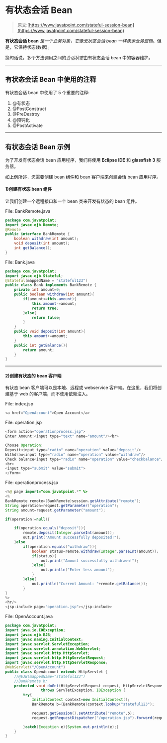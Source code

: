 # 有状态会话 Bean

> 原文:[https://www.javatpoint.com/stateful-session-bean](https://www.javatpoint.com/stateful-session-bean)

**有状态会话 bean** *是一个业务对象，它像无状态会话 bean 一样表示业务逻辑*。但是，它保持状态(数据)。

换句话说，多个方法调用之间的*会话状态*由有状态会话 bean 中的容器维护。

* * *

## 有状态会话 Bean 中使用的注释

有状态会话 bean 中使用了 5 个重要的注释:

1.  @有状态
2.  @PostConstruct
3.  @PreDestroy
4.  @预钝化
5.  @PostActivate

* * *

## 有状态会话 Bean 示例

为了开发有状态会话 bean 应用程序，我们将使用 **Eclipse IDE** 和 **glassfish 3** 服务器。

如上例所述，您需要创建 bean 组件和 bean 客户端来创建会话 bean 应用程序。

#### 1)创建有状态 bean 组件

让我们创建一个远程接口和一个 bean 类来开发有状态的 bean 组件。

File: BankRemote.java

```java
package com.javatpoint;
import javax.ejb.Remote;
@Remote
public interface BankRemote {
	boolean withdraw(int amount);
	void deposit(int amount);
	int getBalance();
}

```

File: Bank.java

```java
package com.javatpoint;
import javax.ejb.Stateful;
@Stateful(mappedName = "stateful123")
public class Bank implements BankRemote {
	private int amount=0;
	public boolean withdraw(int amount){
		if(amount<=this.amount){
			this.amount-=amount;
			return true;
		}else{
			return false;
		}
	}
	public void deposit(int amount){
		this.amount+=amount;
	}
	public int getBalance(){
		return amount;
	}
}

```

* * *

#### 2)创建有状态的 bean 客户端

有状态 bean 客户端可以是本地、远程或 webservice 客户端。在这里，我们将创建基于 web 的客户端，而不使用依赖注入。

File: index.jsp

```java
<a href="OpenAccount">Open Account</a>

```

File: operation.jsp

```java
<form action="operationprocess.jsp">
Enter Amount:<input type="text" name="amount"/><br>

Choose Operation:
Deposit<input type="radio" name="operation" value="deposit"/>
Withdraw<input type="radio" name="operation" value="withdraw"/>
Check balance<input type="radio" name="operation" value="checkbalance"/>
<br>
<input type="submit" value="submit">
</form>

```

File: operationprocess.jsp

```java
<%@ page import="com.javatpoint.*" %>
<%
BankRemote remote=(BankRemote)session.getAttribute("remote");
String operation=request.getParameter("operation");
String amount=request.getParameter("amount");

if(operation!=null){

	if(operation.equals("deposit")){
		remote.deposit(Integer.parseInt(amount));
		out.print("Amount successfully deposited!");
	}else
		if(operation.equals("withdraw")){
			boolean status=remote.withdraw(Integer.parseInt(amount));
			if(status){
				out.print("Amount successfully withdrawn!");
			}else{
				out.println("Enter less amount");
			}
		}else{
			out.println("Current Amount: "+remote.getBalance());
		}
}
%>
<hr/>
<jsp:include page="operation.jsp"></jsp:include>

```

File: OpenAccount.java

```java
package com.javatpoint;
import java.io.IOException;
import javax.ejb.EJB;
import javax.naming.InitialContext;
import javax.servlet.ServletException;
import javax.servlet.annotation.WebServlet;
import javax.servlet.http.HttpServlet;
import javax.servlet.http.HttpServletRequest;
import javax.servlet.http.HttpServletResponse;
@WebServlet("/OpenAccount")
public class OpenAccount extends HttpServlet {
	//@EJB(mappedName="stateful123")
	//BankRemote b;
	protected void doGet(HttpServletRequest request, HttpServletResponse response)
                throws ServletException, IOException {
		try{
			InitialContext context=new InitialContext();
			BankRemote b=(BankRemote)context.lookup("stateful123");

			request.getSession().setAttribute("remote",b);
			request.getRequestDispatcher("/operation.jsp").forward(request, response);

		}catch(Exception e){System.out.println(e);}
	}
}

```